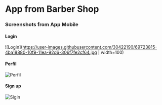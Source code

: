 # App from Barber Shop 

### Screenshots from App Mobile

#### Login 
![Login](https://user-images.githubusercontent.com/30422190/69723815-4ba18880-10f9-11ea-92d6-306f7fe2cf64.jpg | width=100)

#### Perfil
![Perfil](https://user-images.githubusercontent.com/30422190/69723817-4ba18880-10f9-11ea-95e6-19198d0ccdb5.jpg)

#### Sign up
![Sigin](https://user-images.githubusercontent.com/30422190/69723818-4c3a1f00-10f9-11ea-94aa-0108e0ff4873.jpg)
